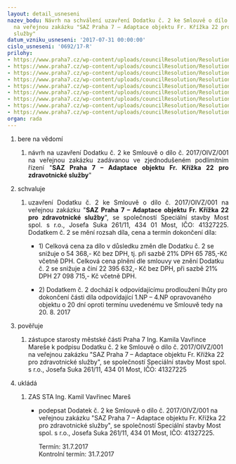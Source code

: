 ```yaml
---
layout: detail_usneseni
nazev_bodu: Návrh na schválení uzavření Dodatku č. 2 ke Smlouvě o dílo č. 2017/OIVZ/001
  na veřejnou zakázku "SAZ Praha 7 – Adaptace objektu Fr. Křížka 22 pro zdravotnické
  služby"
datum_vzniku_usneseni: '2017-07-31 00:00:00'
cislo_usneseni: '0692/17-R'
prilohy:
- https://www.praha7.cz/wp-content/uploads/councilResolution/Resolutions/29359/export/1Duvodovazpravafinal~230606.docx
- https://www.praha7.cz/wp-content/uploads/councilResolution/Resolutions/29359/export/2Zadost_o_prodlouzeni_terminu_dila1~230605.pdf
- https://www.praha7.cz/wp-content/uploads/councilResolution/Resolutions/29359/export/3Stavajicismlouvaodilo~230604.pdf
- https://www.praha7.cz/wp-content/uploads/councilResolution/Resolutions/29359/export/4Dodatekc1~230603.doc
- https://www.praha7.cz/wp-content/uploads/councilResolution/Resolutions/29359/export/5Dodatekc2_SAZ~230602.doc
- https://www.praha7.cz/wp-content/uploads/councilResolution/Resolutions/29359/export/6Prilohac1aZL~230601.xlsx
- https://www.praha7.cz/wp-content/uploads/councilResolution/Resolutions/29359/export/7ORVypisSpecialnistavbyMost~230600.pdf
- https://www.praha7.cz/wp-content/uploads/councilResolution/Resolutions/29359/export/8Spolehlivyplatce~230599.pdf
- https://www.praha7.cz/wp-content/uploads/councilResolution/Resolutions/29359/export/export~295585.pdf
organ: rada
---
```

<ol class="urzList_view" id="urzList">
<li class="urzClass1" id=""><span name="1">bere na vědomí</span> 
<ol class="urzOlClass">
<li class="urzClass2" style="TEXT-ALIGN: justify" id=""><span><p style="TEXT-ALIGN: justify" data-mce-style="text-align: justify;">návrh na&nbsp;uzavření Dodatku č. 2 ke Smlouvě o dílo č. 2017/OIVZ/001 na veřejnou zakázku zadávanou ve zjednodušeném podlimitním řízení "<strong>SAZ Praha 7 – Adaptace objektu Fr. Křížka 22 pro zdravotnické služby</strong>"<br></p></span></li></ol></li>

<li class="urzClass1" id=""><span name="24">schvaluje</span> 
<ol class="urzOlClass" id="">
<li class="urzClass2" style="TEXT-ALIGN: justify" id=""><span><p style="TEXT-ALIGN: justify" data-mce-style="text-align: justify;">uzavření Dodatku č. 2 ke Smlouvě o dílo č. 2017/OIVZ/001 na veřejnou zakázku "<strong>SAZ Praha 7 – Adaptace objektu Fr. Křížka 22 pro zdravotnické služby</strong>", se společností Speciální stavby Most spol. s r.o., Josefa Suka 261/11, 434 01 Most, IČO: 41327225. Dodatkem č. 2 se mění rozsah díla, cena a termín dokončení díla:<br></p></span><ul class="urzUlClass"><li style="text-align: left;" id="" class="urzClass3"><span><p>1) Celková cena za dílo v důsledku změn dle Dodatku č. 2 se snižuje o 54 368,- Kč bez DPH, tj. při sazbě 21% DPH 65 785,-Kč včetně DPH. Celková cena plnění dle smlouvy ve znění Dodatku č. 2 se snižuje a činí 22 395 632,- Kč bez DPH, při sazbě 21% DPH 27 098 715,- Kč včetně DPH.</p></span></li><li style="text-align: left;" id="" class="urzClass3"><span><p>2) Dodatkem č. 2 dochází k odpovídajícímu prodloužení lhůty pro dokončení části díla odpovídající 1.NP – 4.NP opravovaného objektu o 20 dní oproti termínu uvedenému ve Smlouvě tedy na 20. 8. 2017</p></span></li></ul></li>
</ol></li>

<li class="urzClass1" id=""><span name="16">pověřuje</span> 
<ol class="urzOlClass" id="">
<li class="urzClass2" style="TEXT-ALIGN: left" id=""><span><p>zástupce starosty městské části Praha 7&nbsp;Ing. Kamila Vavřince Mareše k podpisu Dodatku č. 2 ke Smlouvě o dílo č. 2017/OIVZ/001 na veřejnou zakázku "SAZ Praha 7 – Adaptace objektu Fr. Křížka 22 pro zdravotnické služby", se společností Speciální stavby Most spol. s r.o., Josefa Suka 261/11, 434 01 Most, IČO: 41327225<br></p></span>
</li>
</ol></li><li class="urzClass1" id="urzUkoly"><span name="1">ukládá</span><ol class="urzOlClass"><li class="urzClass2"><span><p>ZAS STA Ing. Kamil Vavřinec Mareš</p></span><ul class="urzUlClass"><li class="urzClass3"><span><p>podepsat Dodatek č. 2 ke Smlouvě o dílo č. 2017/OIVZ/001 na veřejnou zakázku "SAZ Praha 7 – Adaptace objektu Fr. Křížka 22 pro zdravotnické služby", se společností Speciální stavby Most spol. s r.o., Josefa Suka 261/11, 434 01 Most, IČO: 41327225.</p></span><span class="urzUkolTermin">  Termín:&nbsp;31.7.2017</span><div class="urzUkolTermin">  Kontrolní termín:&nbsp;31.7.2017</div></li></ul></li></ol></li>
</ol>